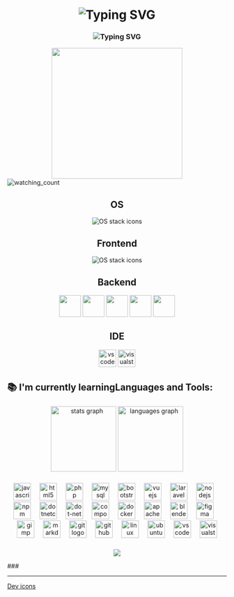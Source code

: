 <h1 align="center">
<img src="https://readme-typing-svg.herokuapp.com?font=Fira+Code&weight=500&size=45&pause=1000&color=A277FF&center=true&vCenter=true&width=1100&lines=Hi+👋,+I'm+RudekAlone;👨🏻‍🦰+IT+Teacher;&center=false" alt="Typing SVG" /> 
</h1>
<h3 align="center">
  <img src="https://readme-typing-svg.herokuapp.com?font=Fira+Code&weight=500&size=20&pause=1000&color=A277FF&center=true&vCenter=true&width=1100&lines=I+learn+myself+and+pass+on+my+knowledge+to+others.;I+❤️+Hindi+tutorial;&center=false" alt="Typing SVG" />
</h3>

<div align="center">
  <img height="300" src="https://th.bing.com/th/id/R.1796f9975af442448f48fa8832ccb824?rik=e7rAoRj2YTZ6EQ&riu=http%3a%2f%2f25.media.tumblr.com%2f912ab83e6d98b89e66c1c577ddf128bd%2ftumblr_n0iiqyqheI1sf5h7zo1_500.gif&ehk=JzboxUCqlQiEMFg7vf1kM9QQY5N6ycTxu9aiAeWPXYA%3d&risl=&pid=ImgRaw&r=0"  />
</div>

<img src="https://komarev.com/ghpvc/?username=madushadhanushka&color=brightgreen" alt="watching_count" />




<h2 align="center">OS</h2>

<p align="center">
  <img src="https://skillicons.dev/icons?i=windows,linux&perline=17" alt="OS stack icons" />
</p>

<h2 align="center">Frontend</h2>

<p align="center">
  <img src="https://skillicons.dev/icons?i=html,css,js&perline=17" alt="OS stack icons" />
</p>

<h2 align="center">Backend</h2>

<p align="center">
 <img src="https://cdn.jsdelivr.net/gh/devicons/devicon/icons/php/php-original.svg" height="50" />
<img src="https://cdn.jsdelivr.net/gh/devicons/devicon@latest/icons/composer/composer-original.svg" height="50" />
<img src="https://cdn.jsdelivr.net/gh/devicons/devicon@latest/icons/apache/apache-original-wordmark.svg" height="50" />
<img src="https://cdn.jsdelivr.net/gh/devicons/devicon@latest/icons/mysql/mysql-original-wordmark.svg" height="50" />
<img src="https://cdn.jsdelivr.net/gh/devicons/devicon@latest/icons/mariadb/mariadb-original-wordmark.svg" height="50" />
          
</p>

<h2 align="center">IDE</h2>
<p align="center">
  <img src="https://cdn.jsdelivr.net/gh/devicons/devicon/icons/vscode/vscode-original.svg" height="40" alt="vscode logo"  />
  <img src="https://cdn.jsdelivr.net/gh/devicons/devicon/icons/visualstudio/visualstudio-plain.svg" height="40" alt="visualstudio logo"  />
</p>


<h2 align="left"> 📚 I'm currently learningLanguages and Tools:</h2>

###



<div align="left">
</div>

###

<div align="center">
  <img src="https://github-readme-stats.vercel.app/api?username=RudekAlone&hide_title=false&hide_rank=false&show_icons=true&include_all_commits=true&count_private=true&disable_animations=false&theme=merko&locale=en&hide_border=false&order=1" height="150" alt="stats graph"  />
  <img src="https://github-readme-stats.vercel.app/api/top-langs?username=RudekAlone&locale=en&hide_title=false&layout=compact&card_width=320&langs_count=5&theme=merko&hide_border=false&order=2" height="150" alt="languages graph"  />
</div>

###

<div align="center" background="#fff">
  <img src="https://cdn.jsdelivr.net/gh/devicons/devicon/icons/javascript/javascript-original.svg" height="40" alt="javascript logo"  />
  <img width="12" />
  <img src="https://cdn.jsdelivr.net/gh/devicons/devicon/icons/html5/html5-original.svg" height="40" alt="html5 logo"  />
  <img width="12" />
  <img src="https://cdn.jsdelivr.net/gh/devicons/devicon/icons/php/php-original.svg" height="40" alt="php logo"  />
  <img width="12" />
  <img src="https://cdn.jsdelivr.net/gh/devicons/devicon/icons/mysql/mysql-original-wordmark.svg" height="40" alt="mysql logo"  />
  <img width="12" />
  <img src="https://cdn.jsdelivr.net/gh/devicons/devicon/icons/bootstrap/bootstrap-original.svg" height="40" alt="bootstrap logo"  />
  <img width="12" />
  <img src="https://cdn.jsdelivr.net/gh/devicons/devicon/icons/vuejs/vuejs-original.svg" height="40" alt="vuejs logo"  />
  <img width="12" />
  <img src="https://cdn.jsdelivr.net/gh/devicons/devicon/icons/laravel/laravel-plain.svg" height="40" alt="laravel logo"  />
  <img width="12" />
  <img src="https://cdn.jsdelivr.net/gh/devicons/devicon/icons/nodejs/nodejs-original.svg" height="40" alt="nodejs logo"  />
  <img width="12" />
  <img src="https://cdn.jsdelivr.net/gh/devicons/devicon/icons/npm/npm-original-wordmark.svg" height="40" alt="npm logo"  />
  <img width="12" />
  <img src="https://cdn.jsdelivr.net/gh/devicons/devicon/icons/dotnetcore/dotnetcore-original.svg" height="40" alt="dotnetcore logo"  />
  <img width="12" />
  <img src="https://cdn.jsdelivr.net/gh/devicons/devicon/icons/dot-net/dot-net-plain-wordmark.svg" height="40" alt="dot-net logo"  />
  <img width="12" />
  <img src="https://cdn.jsdelivr.net/gh/devicons/devicon/icons/composer/composer-original.svg" height="40" alt="composer logo"  />
  <img width="12" />
  <img src="https://cdn.jsdelivr.net/gh/devicons/devicon/icons/docker/docker-original-wordmark.svg" height="40" alt="docker logo"  />
  <img width="12" />
  <img src="https://cdn.jsdelivr.net/gh/devicons/devicon/icons/apache/apache-original.svg" height="40" alt="apache logo"  />
  <img width="12" />
  <img src="https://cdn.jsdelivr.net/gh/devicons/devicon/icons/blender/blender-original.svg" height="40" alt="blender logo"  />
  <img width="12" />
  <img src="https://cdn.jsdelivr.net/gh/devicons/devicon/icons/figma/figma-original.svg" height="40" alt="figma logo"  />
  <img width="12" />
  <img src="https://cdn.jsdelivr.net/gh/devicons/devicon/icons/gimp/gimp-original.svg" height="40" alt="gimp logo"  />
  <img width="12" />
  <img src="https://cdn.jsdelivr.net/gh/devicons/devicon/icons/markdown/markdown-original.svg" height="40" alt="markdown logo"  />
  <img width="12" />
  <img src="https://cdn.jsdelivr.net/gh/devicons/devicon/icons/git/git-original.svg" height="40" alt="git logo"  />
  <img width="12" />
  <img src="https://cdn.jsdelivr.net/gh/devicons/devicon/icons/github/github-original.svg" height="40" alt="github logo"  />
  <img width="12" />
  <img src="https://cdn.jsdelivr.net/gh/devicons/devicon/icons/linux/linux-original.svg" height="40" alt="linux logo"  />
  <img width="12" />
  <img src="https://cdn.jsdelivr.net/gh/devicons/devicon/icons/ubuntu/ubuntu-plain.svg" height="40" alt="ubuntu logo"  />
  <img width="12" />
  <img src="https://cdn.jsdelivr.net/gh/devicons/devicon/icons/vscode/vscode-original.svg" height="40" alt="vscode logo"  />
  <img width="12" />
  <img src="https://cdn.jsdelivr.net/gh/devicons/devicon/icons/visualstudio/visualstudio-plain.svg" height="40" alt="visualstudio logo"  />
</div>





###


<div align="center" background="#fff">
  
![](http://github-profile-summary-cards.vercel.app/api/cards/stats?username=RudekAlone&theme=chartreuse_dark)

</div>
###

---
[Dev icons](https://devicon.dev/)
